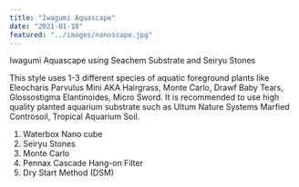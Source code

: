 ```yaml
---
title: "Iwagumi Aquascape"
date: "2021-01-18"
featured: "../images/nanoscape.jpg"
---
```


Iwagumi Aquascape using Seachem Substrate and Seiryu Stones

This style uses 1-3 different species of aquatic foreground plants like Eleocharis Parvulus Mini AKA Hairgrass, Monte Carlo, Drawf Baby Tears, Glossostigma Elantinoides, Micro Sword. It is recommended to use high quality planted aquarium substrate such as Ultum Nature Systems Marfied Controsoil, Tropical Aquarium Soil. 


1. Waterbox Nano cube
2. Seiryu Stones
3. Monte Carlo
4. Pennax Cascade Hang-on Filter
5. Dry Start Method (DSM)